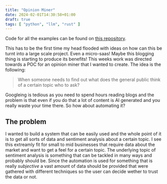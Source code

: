 ```yaml
---
title: "Opinion Miner"
date: 2024-02-01T14:30:58+01:00
draft: true
tags: [ "python", "llm", "rust" ]
---
```


Code for all the examples can be found on [this repository](https://github.com/NikolaMilosa/opinion-miner/tree/10bbff3dda728469842d6a681d35150f9d0cf404).

This has to be the first time my head flooded with ideas on how can this be turnt into a large scale project. Even a micro-saas! Maybe this blogging thing is starting to produce its benefits! This weeks work was directed towards a POC for an opinion miner that I wanted to create. The idea is the following:
> When someone needs to find out what does the general public think of a certain topic who to ask?

Googleing is tedious as you need to spend hours reading blogs and the problem is that even if you do that a lot of content is AI generated and you really waste your time there. So how about automating it?

## The problem

I wanted to build a system that can be easily used and the whole point of it is to get all sorts of data and sentiment analysis about a certain topic. I see this extreamly fit for small to mid businesses that require data about the market and want to get a feel for a certain topic. The underlying topic of sentiment analysis is something that can be tackled in many ways and probably should be. Since the automation is used for something that is really *subjective* a vast amount of data should be provided that were gathered with different techniques so the user can decide wether to trust the data or not.
